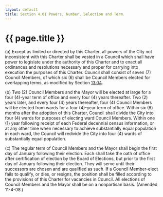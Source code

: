 ```yaml
---
layout: default 
title: Section 4.01 Powers, Number, Selection and Term.
---
```


{{ page.title }}
================

​(a) Except as limited or directed by this Charter, all powers of the
City not inconsistent with this Charter shall be vested in a Council
which shall have power to legislate under the authority of this Charter
and to enact all ordinances and resolutions necessary and proper for
carrying into execution the purposes of this Charter. Council shall
consist of seven (7) Council Members, of which six (6) shall be Council
Members elected for overlapping terms, as modified by Section
[13.04](14bb022d.html).

​(b) Two (2) Council Members and the Mayor will be elected at large for
a four (4)-year term of office and every four (4) years thereafter. Two
(2) years later, and every four (4) years thereafter, four (4) Council
Members will be elected from wards for a four (4)-year term of office.
Within six (6) months after the adoption of this Charter, Council shall
divide the City into four (4) wards for purposes of electing ward
Council Members. Within one (1) year following receipt of each Federal
decennial census information, or at any other time when necessary to
achieve substantially equal population in each ward, the Council will
redivide the City into four (4) wards of substantially equal population.

​(c) The regular term of Council Members and the Mayor shall begin the
first day of January following their election. Each shall take the oath
of office after certification of election by the Board of Elections, but
prior to the first day of January following their election. They will
serve until their successors are chosen and are qualified as such. If a
Council Member-elect fails to qualify, or dies, or resigns, the position
shall be filled according to the provisions of this Charter for
vacancies in Council. All elections of Council Members and the Mayor
shall be on a nonpartisan basis. (Amended 11-4-08.)
